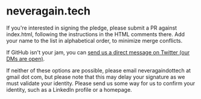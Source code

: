 # neveragain.tech

If you're interested in signing the pledge, please submit a PR against index.html, following the instructions in the HTML comments there. Add your name to the list in alphabetical order, to minimize merge conflicts.

If GitHub isn't your jam, you can [send us a direct message on Twitter (our DMs are open)](https://twitter.com/neveragaintech).

If neither of these options are possible, please email neveragaindottech at gmail dot com, but please note that this may delay your signature as we must validate your identity. Please send us some way for us to confirm your identity, such as a LinkedIn profile or a homepage.
